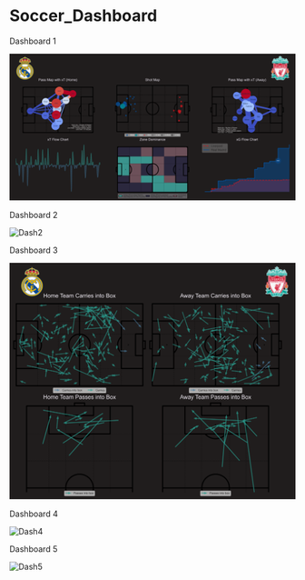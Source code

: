 # Soccer_Dashboard 







Dashboard 1

![Dash1](https://raw.githubusercontent.com/andrewlfc7/Soccer_Dashboard/main/figures/dashboard.png)




Dashboard 2

![Dash2](https://raw.githubusercontent.com/andrewlfc7/Soccer_Dashboard/main/figures/dashboard2.png)




Dashboard 3

![Dash3](https://raw.githubusercontent.com/andrewlfc7/Soccer_Dashboard/main/figures/dashboard3.png)





Dashboard 4

![Dash4](https://raw.githubusercontent.com/andrewlfc7/Soccer_Dashboard/main/figures/dashboard4.png)



Dashboard 5

![Dash5](https://raw.githubusercontent.com/andrewlfc7/Soccer_Dashboard/main/figures/dashboard5.png)

